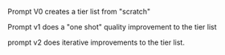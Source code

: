 Prompt V0 creates a tier list from "scratch"

Prompt v1 does a "one shot" quality improvement to the tier list

prompt v2 does iterative improvements to the tier list.
